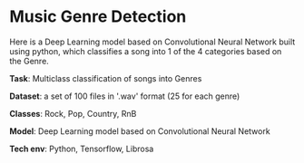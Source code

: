 # Music Genre Detection

Here is a Deep Learning model based on Convolutional Neural Network built using python, which classifies a song into 1 of the 4 categories based on the Genre.

__Task__: Multiclass classification of songs into Genres

__Dataset__: a set of 100 files in '.wav' format (25 for each genre)

__Classes__: Rock, Pop, Country, RnB

__Model__: Deep Learning model based on Convolutional Neural Network

__Tech env__: Python, Tensorflow, Librosa
